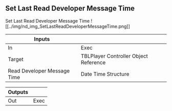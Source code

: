 ## Set Last Read Developer Message Time
Set Last Read Developer Message Time
![[../img/nd_img_SetLastReadDeveloperMessageTime.png]]

|Inputs||
|--|--|
| In | Exec |
| Target | TBLPlayer Controller Object Reference |
| Read Developer Message Time | Date Time Structure |

|Outputs||
|--|--|
| Out | Exec |
